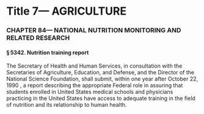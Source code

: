 
# Title 7— AGRICULTURE
### CHAPTER 84— NATIONAL NUTRITION MONITORING AND RELATED RESEARCH
#### § 5342. Nutrition training report

The Secretary of Health and Human Services, in consultation with the Secretaries of Agriculture, Education, and Defense, and the Director of the National Science Foundation, shall submit, within one year after October 22, 1990 , a report describing the appropriate Federal role in assuring that students enrolled in United States medical schools and physicians practicing in the United States have access to adequate training in the field of nutrition and its relationship to human health.
